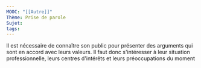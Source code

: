 ```yaml
---
MOOC: "[[Autre]]"
Thème: Prise de parole
Sujet:
tags:
---
```


Il est nécessaire de connaître son public pour présenter des arguments qui sont en accord avec leurs valeurs. Il faut donc s'intéresser à leur situation professionnelle, leurs centres d'intérêts et leurs préoccupations du moment

